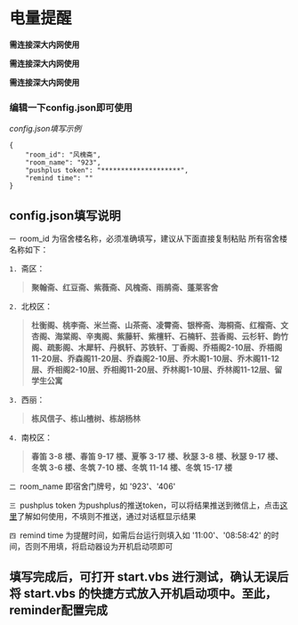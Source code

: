 # 电量提醒

**需连接深大内网使用**

**需连接深大内网使用**

**需连接深大内网使用**

### 编辑一下config.json即可使用
*config.json填写示例*
```
{
    "room_id": "风槐斋",
    "room_name": "923",
    "pushplus token": "********************",
    "remind time": ""
}
```
## config.json填写说明
`一 `room_id 为宿舍楼名称，必须准确填写，建议从下面直接复制粘贴
所有宿舍楼名称如下：

`1. `斋区：
>**聚翰斋、红豆斋、紫薇斋、风槐斋、雨鹃斋、蓬莱客舍**

`2. `北校区：
>**杜衡阁、桃李斋、米兰斋、山茶斋、凌霄斋、银桦斋、海桐斋、红榴斋、文杏阁、海棠阁、辛夷阁、紫藤轩、紫檀轩、石楠轩、芸香阁、云杉轩、韵竹阁、疏影阁、木犀轩、丹枫轩、苏铁轩、丁香阁、乔梧阁2-10层、乔梧阁11-20层、乔森阁11-20层、乔森阁2-10层、乔木阁1-10层、乔木阁11-12层、乔相阁2-10层、乔相阁11-20层、乔林阁1-10层、乔林阁11-12层、留学生公寓**

`3. `西丽：

>**栋风信子、栋山楂树、栋胡杨林**

`4. `南校区：
>**春笛 3-8 楼、春笛 9-17 楼、夏筝 3-17 楼、秋瑟 3-8 楼、秋瑟 9-17 楼、冬筑 3-6 楼、冬筑 7-10 楼、冬筑 11-14 楼、冬筑 15-17 楼**

`二 `room_name 即宿舍门牌号，如 '923'、'406'

`三 `pushplus token 为pushplus的推送token，可以将结果推送到微信上，点击[这里](pushplus.plus)了解如何使用，不填则不推送，通过对话框显示结果

`四 `remind time 为提醒时间，如需后台运行则填入如 '11:00'、'08:58:42' 的时间，否则不用填，将启动器设为开机启动项即可

## 填写完成后，可打开 start.vbs 进行测试，确认无误后将 start.vbs 的快捷方式放入开机启动项中。至此，reminder配置完成
